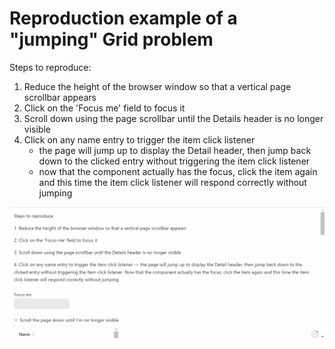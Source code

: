# Reproduction example of a "jumping" Grid problem

Steps to reproduce:
1. Reduce the height of the browser window so that a vertical page scrollbar appears
2. Click on the 'Focus me' field to focus it
3. Scroll down using the page scrollbar until the Details header is no longer visible
4. Click on any name entry to trigger the item click listener
   - the page will jump up to display the Detail header, then jump back down to the clicked entry without triggering the item click listener
   - now that the component actually has the focus, click the item again and this time the item click listener will respond correctly without jumping

![](details2.gif)